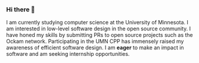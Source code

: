 ### Hi there 👋
I am currently studying computer science at the University of Minnesota. I am interested in low-level software design in the open source community. I have honed my skills by submitting PRs to open source projects such as the Ockam network. Participating in the UMN CPP has immensely raised my awareness of efficient software design. I am **eager** to make an impact in software and am seeking internship opportunities.
 
